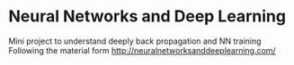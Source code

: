 # Neural Networks and Deep Learning

Mini project to understand deeply back propagation and NN training
Following the material form http://neuralnetworksanddeeplearning.com/
